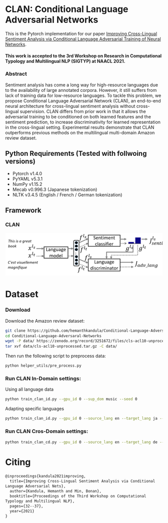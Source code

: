 # CLAN: Conditional Language Adversarial Networks
This is the Pytorch implementation for our paper [Improving Cross-Lingual Sentiment Analysis via Conditional Language Adversarial Training of Neural Networks](https://www.aclweb.org/anthology/2021.sigtyp-1.4/). 
#### This work is accepted to the 3rd Workshop on Research in Computational Typology and Multilingual NLP (SIGTYP) at NAACL 2021.


### Abstract 
Sentiment analysis has come a long way for high-resource languages due to the availability of large annotated corpora. However, it still suffers from lack of training data for low-resource languages. To tackle this problem, we propose Conditional Language Adversarial Network (CLAN), an end-to-end neural architecture for cross-lingual sentiment analysis without cross-lingual supervision. CLAN differs from prior work in that it allows the adversarial training to be conditioned on both learned features and the sentiment prediction, to increase discriminativity for learned representation in the cross-lingual setting. Experimental results demonstrate that CLAN outperforms previous methods on the multilingual multi-domain Amazon review dataset.


## Python Requirements (Tested with follwoing versions)
- Pytorch v1.4.0
- PyYAML v5.3.1
- NumPy v1.15.2
- Mecab v0.996.3 (Japanese tokenization)
- NLTK v3.4.5 (English / French / German tokenization)


## Framework 
### CLAN 
<img src="figures/CLAN_arch.png" alt="CLAN" />


# Dataset
### Download 

Download the Amazon review dataset:

```bash
git clone https://github.com/hemanthkandula/Conditional-Language-Adversaral-Networks.git
cd Conditional-Language-Adversaral-Networks
wget -P data/ https://zenodo.org/record/3251672/files/cls-acl10-unprocessed.tar.gz
tar xvf data/cls-acl10-unprocessed.tar.gz -C data/
```


Then run the following script to preprocess data:

```bash
python helper_utils/pre_process.py
```


### Run CLAN In-Domain settings:
Using all language data
```bash
python train_clan_id.py --gpu_id 0 --sup_dom music --seed 0 
```
Adapting specific languages

```bash
python train_clan_id.py --gpu_id 0 --source_lang en --target_lang ja --seed 0 
```




### Run CLAN Cros-Domain settings:
```bash
python train_clan_cd.py --gpu_id 0 --source_lang en --target_lang de --source_domain dvd --target_domain music --seed 0
```


# Citing 
```
@inproceedings{kandula2021improving,
  title={Improving Cross-Lingual Sentiment Analysis via Conditional Language Adversarial Nets},
  author={Kandula, Hemanth and Min, Bonan},
  booktitle={Proceedings of the Third Workshop on Computational Typology and Multilingual NLP},
  pages={32--37},
  year={2021}
}
```



